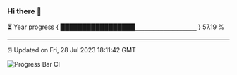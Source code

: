 ### Hi there 👋

⏳ Year progress { █████████████████▁▁▁▁▁▁▁▁▁▁▁▁▁ } 57.19 %

---

⏰ Updated on Fri, 28 Jul 2023 18:11:42 GMT

![Progress Bar CI](https://github.com/liununu/liununu/workflows/Progress%20Bar%20CI/badge.svg)
